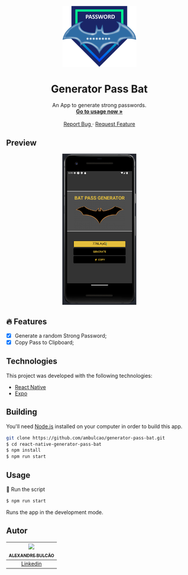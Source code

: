 <div align="center">
  <a href="#">
      <img src="./assets/badge.png" width="200" />
  </a>

  <!-- project name -->
  <h1 align="center">Generator Pass Bat</h1>
 
  </p> 

  <!-- project description and menu -->
  <p align="center">
      An App to generate strong passwords.
    <br />
    <a 
      href="## Usage">
      <strong>Go to usage now »</strong>
    </a>
    <br />
    <br />
    <a 
      href="https://github.com/ambulcao/generator-pass-bat/issues">
      Report Bug
    </a>
    ·
    <a 
      href="https://github.com/ambulcao/generator-pass-bat/issues/new">
      Request Feature
    </a>
  </p>
</div>

## Preview

<div align="center">
  <a href="#">
      <img src="./assets/preview.png" width="200" alt="preview" />
  </a>
</div>

## 🔥 Features
- [x] Generate a random Strong Password;
- [x] Copy Pass to Clipboard;

## Technologies

This project was developed with the following technologies:

-   [React Native](https://reactnative.dev/)
-   [Expo](https://docs.expo.dev/)



## Building

You'll need [Node.js](https://nodejs.org) installed on your computer in order to build this app.

```bash
git clone https://github.com/ambulcao/generator-pass-bat.git
$ cd react-native-generator-pass-bat
$ npm install
$ npm run start
```

## Usage

🔧 Run the script

```bash
$ npm run start
```

Runs the app in the development mode.<br/>

## Autor

| [<img src="https://avatars.githubusercontent.com/u/58255516?s=96&v=4"><br><sub>ALEXANDRE BULCÃO</sub>](https://github.com/ambulcao) |
| :---------------------------------------------------------------------------------------------------------------------------------------: |
|                                             [Linkedin](https://www.linkedin.com/in/ambulcao/)                                             |